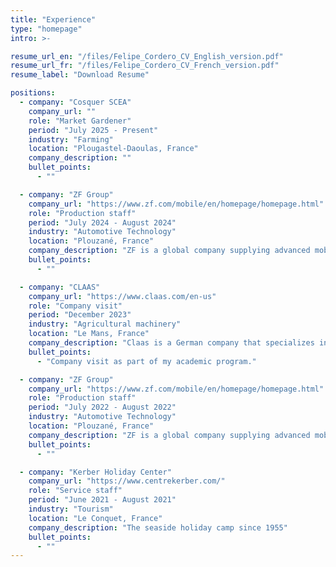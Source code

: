 ```yaml
---
title: "Experience"
type: "homepage"
intro: >-

resume_url_en: "/files/Felipe_Cordero_CV_English_version.pdf"
resume_url_fr: "/files/Felipe_Cordero_CV_French_version.pdf"
resume_label: "Download Resume"

positions:
  - company: "Cosquer SCEA"
    company_url: ""
    role: "Market Gardener"
    period: "July 2025 - Present"
    industry: "Farming"
    location: "Plougastel-Daoulas, France"
    company_description: ""
    bullet_points:
      - ""

  - company: "ZF Group"
    company_url: "https://www.zf.com/mobile/en/homepage/homepage.html"
    role: "Production staff"
    period: "July 2024 - August 2024"
    industry: "Automotive Technology"
    location: "Plouzané, France"
    company_description: "ZF is a global company supplying advanced mobility products and systems for passenger cars, commercial vehicles and industrial technology."
    bullet_points:
      - ""

  - company: "CLAAS"
    company_url: "https://www.claas.com/en-us"
    role: "Company visit"
    period: "December 2023"
    industry: "Agricultural machinery"
    location: "Le Mans, France"
    company_description: "Claas is a German company that specializes in manufacturing agricultural machinery"
    bullet_points:
      - "Company visit as part of my academic program."

  - company: "ZF Group"
    company_url: "https://www.zf.com/mobile/en/homepage/homepage.html"
    role: "Production staff"
    period: "July 2022 - August 2022"
    industry: "Automotive Technology"
    location: "Plouzané, France"
    company_description: "ZF is a global company supplying advanced mobility products and systems for passenger cars, commercial vehicles and industrial technology."
    bullet_points:
      - ""

  - company: "Kerber Holiday Center"
    company_url: "https://www.centrekerber.com/"
    role: "Service staff"
    period: "June 2021 - August 2021"
    industry: "Tourism"
    location: "Le Conquet, France"
    company_description: "The seaside holiday camp since 1955"
    bullet_points:
      - ""
---
```

